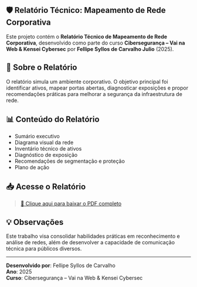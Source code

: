 ## 🛡️ Relatório Técnico: Mapeamento de Rede Corporativa

Este projeto contém o **Relatório Técnico de Mapeamento de Rede Corporativa**, desenvolvido como parte do curso **Cibersegurança – Vai na Web & Kensei Cybersec** por **Fellipe Syllos de Carvalho Julio** (2025).

## 📄 Sobre o Relatório

O relatório simula um ambiente corporativo. O objetivo principal foi identificar ativos, mapear portas abertas, diagnosticar exposições e propor recomendações práticas para melhorar a segurança da infraestrutura de rede.

## 📊 Conteúdo do Relatório

- Sumário executivo
- Diagrama visual da rede
- Inventário técnico de ativos
- Diagnóstico de exposição
- Recomendações de segmentação e proteção
- Plano de ação

## 📥 Acesse o Relatório

> [📄 Clique aqui para baixar o PDF completo](./RELATORIO_MAPEAMENTO_REDE_FELLIPESYLLOS_2025.pdf)

## 💡 Observações

Este trabalho visa consolidar habilidades práticas em reconhecimento e análise de redes, além de desenvolver a capacidade de comunicação técnica para públicos diversos.

---

**Desenvolvido por**: Fellipe Syllos de Carvalho  
**Ano**: 2025  
**Curso**: Cibersegurança – Vai na Web & Kensei Cybersec


